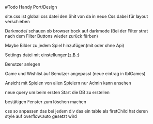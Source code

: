 ﻿#Todo
 Handy Port/Design

 site.css ist global css datei den Shit von da in neue Css dabei für layout verschieben

 Darkmode/ schauen ob browser bock auf darkmode (Bei der Filter strat nach dem Filter Buttons wieder zurück färben)

 Maybe Bilder zu jedem Spiel hinzufügen(mit oder ohne Api)

 Settings datei mit einstellungen(z.B.:)

 Benutzer anlegen

 Game und Wishlist áuf Benutzer angepasst (neue eintrag in tblGames)

 Ansicht mit Spielen von allen Spielern nur Admin kann ansehen

 neue query um beim ersten Start die DB zu erstellen

 bestätigen Fenster zum löschen machen

 css so anpassen das bei jedem div das ein table als firstChild hat deren style auf overflow:auto gesetzt wird